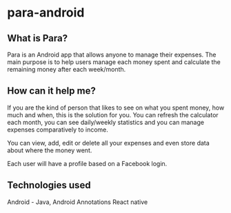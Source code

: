 # para-android

## What is Para?

Para is an Android app that allows anyone to manage their expenses. 
The main purpose is to help users manage each money spent and calculate the remaining money after each week/month.

## How can it help me?

If you are the kind of person that likes to see on what you spent money, how much and when, this is the solution for you. You can refresh the calculator each month, you can see daily/weekly statistics and you can manage expenses comparatively to income.

You can view, add, edit or delete all your expenses and even store data about where the money went.

Each user will have a profile based on a Facebook login.

## Technologies used

Android - Java, Android Annotations
React native
